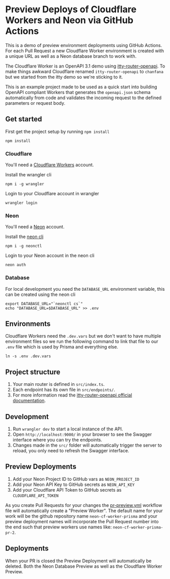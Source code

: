 # Preview Deploys of Cloudflare Workers and Neon via GitHub Actions

This is a demo of preview environment deployments using GitHub Actions. For each Pull Request a new Cloudflare Worker environment is created with a unique URL as well as a Neon database branch to work with.

The Cloudflare Worker is an OpenAPI 3.1 demo using [itty-router-openapi](https://github.com/cloudflare/itty-router-openapi). To make things awkward Cloudflare renamed `itty-router-openapi` to `chanfana` but we started from the itty demo so we're sticking to it.

This is an example project made to be used as a quick start into building OpenAPI compliant Workers that generates the
`openapi.json` schema automatically from code and validates the incoming request to the defined parameters or request body.

## Get started

First get the project setup by running `npm install`

```shell
npm install
```

### Cloudflare

You'll need a [Cloudflare Workers](https://workers.dev) account.

Install the wrangler cli

```shell
npm i -g wrangler
```

Login to your Cloudflare account in wrangler

```shell
wrangler login
```

### Neon

You'll need a [Neon](https://neon.tech/) account.

Install the [neon cli](https://github.com/neondatabase/neonctl#readme)

```shell
npm i -g neonctl
```

Login to your Neon account in the neon cli

```shell
neon auth
```

### Database

For local development you need the `DATABASE_URL` environment variable, this can be created using the neon cli

```shell
export DATABASE_URL="`neonctl cs`"
echo "DATABASE_URL=$DATABASE_URL" >> .env
```

## Environments

Cloudflare Workers need the `.dev.vars` but we don't want to have multiple environment files so we run the following command to link that file to our `.env` file which is used by Prisma and everything else.

```shell
ln -s .env .dev.vars
```

## Project structure

1. Your main router is defined in `src/index.ts`.
2. Each endpoint has its own file in `src/endpoints/`.
3. For more information read the [itty-router-openapi official documentation](https://cloudflare.github.io/itty-router-openapi/).

## Development

1. Run `wrangler dev` to start a local instance of the API.
2. Open `http://localhost:9000/` in your browser to see the Swagger interface where you can try the endpoints.
3. Changes made in the `src/` folder will automatically trigger the server to reload, you only need to refresh the Swagger interface.

## Preview Deployments

1. Add your Neon Project ID to GitHub vars as `NEON_PROJECT_ID`
2. Add your Neon API Key to GitHub secrets as `NEON_API_KEY`
3. Add your Cloudflare API Token to GitHub secrets as `CLOUDFLARE_API_TOKEN`

As you create Pull Requests for your changes the [pr-preview.yml](./.github/workflows/pr-preview.yml) workflow file will automatically create a "Preview Worker". The default name for your work will be the github repository name `neon-cf-worker-prisma` and your preview deployment names will incorporate the Pull Request number into the end such that preview workers use names like: `neon-cf-worker-prisma-pr-2`.

## Deployments

When your PR is closed the Preview Deployment will automatically be deleted. Both the Neon Database Preview as well as the Cloudflare Worker Preview.
